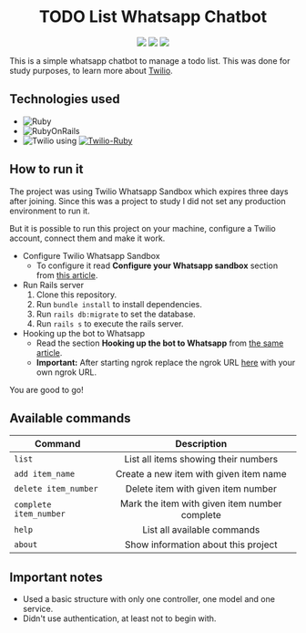 <h1 align="center">TODO List Whatsapp Chatbot</h1>

<p align="center">
  <img src="https://badges.pufler.dev/visits/bc-nogueira/whatsapp-todo" />
  <img src="https://badges.pufler.dev/created/bc-nogueira/whatsapp-todo" />
  <img src="https://badges.pufler.dev/updated/bc-nogueira/whatsapp-todo" />
</p>

This is a simple whatsapp chatbot to manage a todo list.
This was done for study purposes, to learn more about [Twilio](https://www.twilio.com/).

## Technologies used

- ![Ruby](https://img.shields.io/badge/ruby-2.7.0-CC342D?logo=ruby&style=flat)
- ![RubyOnRails](https://img.shields.io/badge/ruby_on_rails-6.0.3.4-CC0000?logo=ruby-on-rails&style=flat)
- ![Twilio](https://img.shields.io/badge/twilio-F22F46?logo=twilio&style=flat&logoColor=white) using 
  [![Twilio-Ruby](https://img.shields.io/badge/twilio_ruby-E9573F?logo=rubygems&style=flat&logoColor=white)](https://github.com/twilio/twilio-ruby)

## How to run it

The project was using Twilio Whatsapp Sandbox which expires three days after joining. Since this was a project to study I did not set any production environment to run it.

But it is possible to run this project on your machine, configure a Twilio account, connect them and make it work.

- Configure Twilio Whatsapp Sandbox
  - To configure it read **Configure your Whatsapp sandbox** section from [this article](https://www.twilio.com/blog/whatsapp-chatbot-ruby-sinatra-twilio).
- Run Rails server
  1. Clone this repository.
  2. Run `bundle install` to install dependencies.
  3. Run `rails db:migrate` to set the database.
  4. Run `rails s` to execute the rails server.
- Hooking up the bot to Whatsapp
  - Read the section **Hooking up the bot to Whatsapp** from [the same article](https://www.twilio.com/blog/whatsapp-chatbot-ruby-sinatra-twilio).
  - **Important:** After starting ngrok replace the ngrok URL [here](https://github.com/bc-nogueira/whatsapp-todo/blob/main/config/environments/development.rb#L53) with your own ngrok URL.

You are good to go!

## Available commands

| Command                | Description                                   |
|------------------------|:---------------------------------------------:|
| `list`                 | List all items showing their numbers          |
| `add item_name`        | Create a new item with given item name        |
| `delete item_number`   | Delete item with given item number            |
| `complete item_number` | Mark the item with given item number complete |
| `help`                 | List all available commands                   |
| `about`                | Show information about this project           |

## Important notes

- Used a basic structure with only one controller, one model and one service.
- Didn't use authentication, at least not to begin with.
